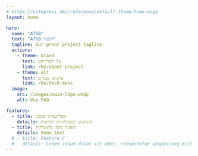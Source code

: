 ```yaml
---
# https://vitepress.dev/reference/default-theme-home-page
layout: home

hero:
  name: "ATSB"
  text: "ATSB תיעוד"
  tagline: Our great project tagline
  actions:
    - theme: brand
      text: על הפרוייקט
      link: /he/about-project
    - theme: alt
      text: פרטים טכניים
      link: /he/tech-desc
  image:
    src: /images/main-logo.webp
    alt: Vue FAQ

features:
  - title: אפליקציית פינטק
    details: משתמש בטכנולוגיות חדישות
  - title: מופעל בינה מלאכותית
    details: Some text
  # - title: Feature C
  #   details: Lorem ipsum dolor sit amet, consectetur adipiscing elit
---
```


